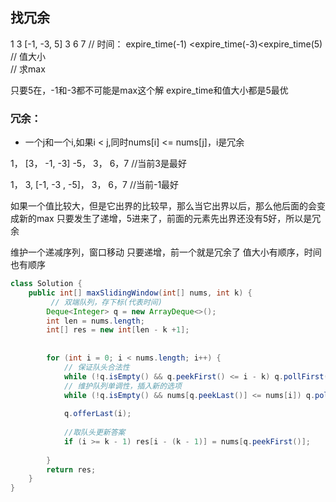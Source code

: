 ##  找冗余

1 3 [-1, -3, 5] 3 6 7 
// 时间： expire_time(-1)  <expire_time(-3)<expire_time(5)
// 值大小  
// 求max

只要5在，-1和-3都不可能是max这个解
expire_time和值大小都是5最优


### 冗余：
- 一个j和一个i,如果i < j,同时nums[i] <= nums[j]，i是冗余

1， [3，  -1,  -3]  -5，  3， 6，7   //当前3是最好

1，  3,     [-1,  -3 , -5]， 3， 6，7    //当前-1最好

如果一个值比较大，但是它出界的比较早，那么当它出界以后，那么他后面的会变成新的max
只要发生了递增，5进来了，前面的元素先出界还没有5好，所以是冗余

维护一个递减序列，窗口移动
只要递增，前一个就是冗余了
值大小有顺序，时间也有顺序




``` java
class Solution {
    public int[] maxSlidingWindow(int[] nums, int k) {
         // 双端队列，存下标(代表时间)
        Deque<Integer> q = new ArrayDeque<>();
        int len = nums.length;
        int[] res = new int[len - k +1];
        
        
        for (int i = 0; i < nums.length; i++) {
            // 保证队头合法性
            while (!q.isEmpty() && q.peekFirst() <= i - k) q.pollFirst();
            // 维护队列单调性，插入新的选项
            while (!q.isEmpty() && nums[q.peekLast()] <= nums[i]) q.pollLast();
            
            q.offerLast(i);
            
            //取队头更新答案
            if (i >= k - 1) res[i - (k - 1)] = nums[q.peekFirst()];
            
        }
        return res;
    }
}
```